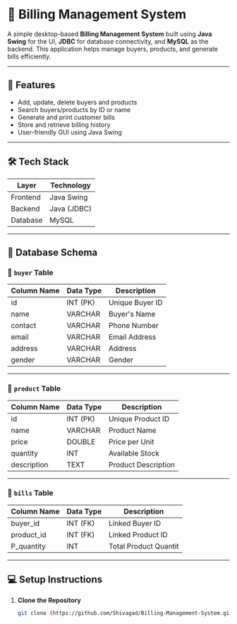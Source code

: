 # 🧾 Billing Management System

A simple desktop-based **Billing Management System** built using **Java Swing** for the UI, **JDBC** for database connectivity, and **MySQL** as the backend. This application helps manage buyers, products, and generate bills efficiently.

---

## 📌 Features

- Add, update, delete buyers and products
- Search buyers/products by ID or name
- Generate and print customer bills
- Store and retrieve billing history
- User-friendly GUI using Java Swing

---

## 🛠️ Tech Stack

| Layer        | Technology       |
|-------------|------------------|
| Frontend     | Java Swing       |
| Backend      | Java (JDBC)      |
| Database     | MySQL            |

---

## 🧱 Database Schema

### 🔹 `buyer` Table
| Column Name | Data Type    | Description         |
|-------------|--------------|---------------------|
| id          | INT (PK)     | Unique Buyer ID     |
| name        | VARCHAR      | Buyer's Name        |
| contact     | VARCHAR      | Phone Number        |
| email       | VARCHAR      | Email Address       |
| address     | VARCHAR      | Address             |
| gender      | VARCHAR      | Gender              |

---

### 🔹 `product` Table
| Column Name | Data Type    | Description         |
|-------------|--------------|---------------------|
| id          | INT (PK)     | Unique Product ID   |
| name        | VARCHAR      | Product Name        |
| price       | DOUBLE       | Price per Unit      |
| quantity    | INT          | Available Stock     |
| description | TEXT         | Product Description |

---

### 🔹 `bills` Table
| Column Name  | Data Type    | Description            |
|--------------|--------------|------------------------|
| buyer_id     | INT (FK)     | Linked Buyer ID        |
| product_id   | INT (FK)     | Linked Product ID      |
| P_quantity   | INT          | Total Product Quantit  |

---

## 💻 Setup Instructions

1. **Clone the Repository**
   ```bash
   git clone (https://github.com/Shivagad/Billing-Management-System.git)
